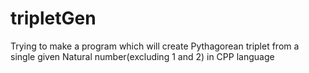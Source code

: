 # tripletGen
Trying to make a program which will create Pythagorean triplet from a single given Natural number(excluding 1 and 2) in CPP language
